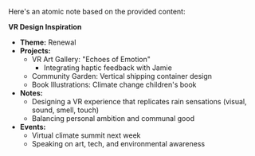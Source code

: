 Here's an atomic note based on the provided content:

**VR Design Inspiration**

- **Theme:** Renewal
- **Projects:**
  - VR Art Gallery: "Echoes of Emotion"
    - Integrating haptic feedback with Jamie
  - Community Garden: Vertical shipping container design
  - Book Illustrations: Climate change children's book
- **Notes:**
  - Designing a VR experience that replicates rain sensations (visual, sound, smell, touch)
  - Balancing personal ambition and communal good
- **Events:** 
  - Virtual climate summit next week
  - Speaking on art, tech, and environmental awareness